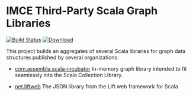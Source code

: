 # IMCE Third-Party Scala Graph Libraries

[![Build Status](https://travis-ci.org/JPL-IMCE/imce.third_party.scala_graph_scala_libraries.svg?branch=master)](https://travis-ci.org/JPL-IMCE/imce.third_party.scala_graph_scala_libraries)
[ ![Download](https://api.bintray.com/packages/jpl-imce/gov.nasa.jpl.imce/imce.third_party.scala_graph_scala_libraries/images/download.svg) ](https://bintray.com/jpl-imce/gov.nasa.jpl.imce/imce.third_party.scala_graph_scala_libraries/_latestVersion)
 
This project builds an aggregates of several Scala libraries for graph data structures published 
by several organizations:

- [com.assembla.scala-incubator](https://github.com/scala-graph/scala-graph) In-memory graph library intended
  to fit seamlessly into the Scala Collection Library.

- [net.liftweb](https://www.assembla.com/spaces/liftweb/wiki/JSON_Support) The JSON library from the Lift web framework for Scala

